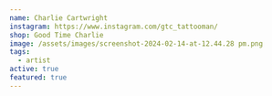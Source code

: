 ```yaml
---
name: Charlie Cartwright
instagram: https://www.instagram.com/gtc_tattooman/
shop: Good Time Charlie
image: /assets/images/screenshot-2024-02-14-at-12.44.28 pm.png
tags:
  - artist
active: true
featured: true
---
```

